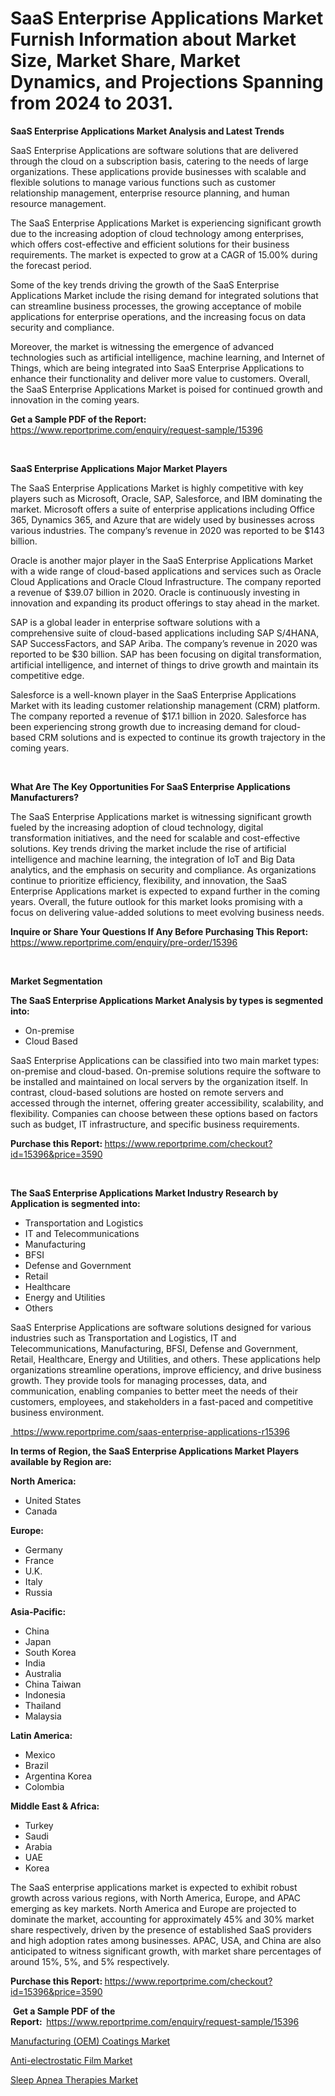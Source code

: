 <p><h1>SaaS Enterprise Applications Market Furnish Information about Market Size, Market Share, Market Dynamics, and Projections Spanning from 2024 to 2031.</h1></p><p><strong>SaaS Enterprise Applications Market Analysis and Latest Trends</strong></p>
<p><p>SaaS Enterprise Applications are software solutions that are delivered through the cloud on a subscription basis, catering to the needs of large organizations. These applications provide businesses with scalable and flexible solutions to manage various functions such as customer relationship management, enterprise resource planning, and human resource management.</p><p>The SaaS Enterprise Applications Market is experiencing significant growth due to the increasing adoption of cloud technology among enterprises, which offers cost-effective and efficient solutions for their business requirements. The market is expected to grow at a CAGR of 15.00% during the forecast period.</p><p>Some of the key trends driving the growth of the SaaS Enterprise Applications Market include the rising demand for integrated solutions that can streamline business processes, the growing acceptance of mobile applications for enterprise operations, and the increasing focus on data security and compliance.</p><p>Moreover, the market is witnessing the emergence of advanced technologies such as artificial intelligence, machine learning, and Internet of Things, which are being integrated into SaaS Enterprise Applications to enhance their functionality and deliver more value to customers. Overall, the SaaS Enterprise Applications Market is poised for continued growth and innovation in the coming years.</p></p>
<p><strong>Get a Sample PDF of the Report:&nbsp;</strong> <a href="https://www.reportprime.com/enquiry/request-sample/15396">https://www.reportprime.com/enquiry/request-sample/15396</a></p>
<p>&nbsp;</p>
<p><strong>SaaS Enterprise Applications Major Market Players</strong></p>
<p><p>The SaaS Enterprise Applications Market is highly competitive with key players such as Microsoft, Oracle, SAP, Salesforce, and IBM dominating the market. Microsoft offers a suite of enterprise applications including Office 365, Dynamics 365, and Azure that are widely used by businesses across various industries. The company’s revenue in 2020 was reported to be $143 billion.</p><p>Oracle is another major player in the SaaS Enterprise Applications Market with a wide range of cloud-based applications and services such as Oracle Cloud Applications and Oracle Cloud Infrastructure. The company reported a revenue of $39.07 billion in 2020. Oracle is continuously investing in innovation and expanding its product offerings to stay ahead in the market.</p><p>SAP is a global leader in enterprise software solutions with a comprehensive suite of cloud-based applications including SAP S/4HANA, SAP SuccessFactors, and SAP Ariba. The company’s revenue in 2020 was reported to be $30 billion. SAP has been focusing on digital transformation, artificial intelligence, and internet of things to drive growth and maintain its competitive edge.</p><p>Salesforce is a well-known player in the SaaS Enterprise Applications Market with its leading customer relationship management (CRM) platform. The company reported a revenue of $17.1 billion in 2020. Salesforce has been experiencing strong growth due to increasing demand for cloud-based CRM solutions and is expected to continue its growth trajectory in the coming years.</p></p>
<p>&nbsp;</p>
<p><strong>What Are The Key Opportunities For SaaS Enterprise Applications Manufacturers?</strong></p>
<p><p>The SaaS Enterprise Applications market is witnessing significant growth fueled by the increasing adoption of cloud technology, digital transformation initiatives, and the need for scalable and cost-effective solutions. Key trends driving the market include the rise of artificial intelligence and machine learning, the integration of IoT and Big Data analytics, and the emphasis on security and compliance. As organizations continue to prioritize efficiency, flexibility, and innovation, the SaaS Enterprise Applications market is expected to expand further in the coming years. Overall, the future outlook for this market looks promising with a focus on delivering value-added solutions to meet evolving business needs.</p></p>
<p><strong>Inquire or Share Your Questions If Any Before Purchasing This Report:</strong> <a href="https://www.reportprime.com/enquiry/pre-order/15396">https://www.reportprime.com/enquiry/pre-order/15396</a></p>
<p>&nbsp;</p>
<p><strong>Market Segmentation</strong></p>
<p><strong>The SaaS Enterprise Applications Market Analysis by types is segmented into:</strong></p>
<p><ul><li>On-premise</li><li>Cloud Based</li></ul></p>
<p><p>SaaS Enterprise Applications can be classified into two main market types: on-premise and cloud-based. On-premise solutions require the software to be installed and maintained on local servers by the organization itself. In contrast, cloud-based solutions are hosted on remote servers and accessed through the internet, offering greater accessibility, scalability, and flexibility. Companies can choose between these options based on factors such as budget, IT infrastructure, and specific business requirements.</p></p>
<p><strong>Purchase this Report:&nbsp;</strong><a href="https://www.reportprime.com/checkout?id=15396&price=3590">https://www.reportprime.com/checkout?id=15396&price=3590</a></p>
<p>&nbsp;</p>
<p><strong>The SaaS Enterprise Applications Market Industry Research by Application is segmented into:</strong></p>
<p><ul><li>Transportation and Logistics</li><li>IT and Telecommunications</li><li>Manufacturing</li><li>BFSI</li><li>Defense and Government</li><li>Retail</li><li>Healthcare</li><li>Energy and Utilities</li><li>Others</li></ul></p>
<p><p>SaaS Enterprise Applications are software solutions designed for various industries such as Transportation and Logistics, IT and Telecommunications, Manufacturing, BFSI, Defense and Government, Retail, Healthcare, Energy and Utilities, and others. These applications help organizations streamline operations, improve efficiency, and drive business growth. They provide tools for managing processes, data, and communication, enabling companies to better meet the needs of their customers, employees, and stakeholders in a fast-paced and competitive business environment.</p></p>
<p><a href="https://www.reportprime.com/saas-enterprise-applications-r15396">&nbsp;https://www.reportprime.com/saas-enterprise-applications-r15396</a></p>
<p><strong>In terms of Region, the SaaS Enterprise Applications Market Players available by Region are:</strong></p>
<p>
    <p> <strong> North America: </strong>
        <ul>
            <li>United States</li>
            <li>Canada</li>
        </ul>
        </p> 
    <p> <strong> Europe: </strong>
        <ul>
            <li>Germany</li>
            <li>France</li>
            <li>U.K.</li>
            <li>Italy</li>
            <li>Russia</li>
        </ul>
        </p> 
    <p> <strong> Asia-Pacific: </strong>
        <ul>
            <li>China</li>
            <li>Japan</li>
            <li>South Korea</li>
            <li>India</li>
            <li>Australia</li>
            <li>China Taiwan</li>
            <li>Indonesia</li>
            <li>Thailand</li>
            <li>Malaysia</li>
        </ul>
        </p> 
    <p> <strong> Latin America: </strong>
        <ul>
            <li>Mexico</li>
            <li>Brazil</li>
            <li>Argentina Korea</li>
            <li>Colombia</li>
        </ul>
        </p> 
    <p> <strong> Middle East & Africa: </strong>
        <ul>
            <li>Turkey</li>
            <li>Saudi</li>
            <li>Arabia</li>
            <li>UAE</li>
            <li>Korea</li>
        </ul>
    </p>
    </p>
<p><p>The SaaS enterprise applications market is expected to exhibit robust growth across various regions, with North America, Europe, and APAC emerging as key markets. North America and Europe are projected to dominate the market, accounting for approximately 45% and 30% market share respectively, driven by the presence of established SaaS providers and high adoption rates among businesses. APAC, USA, and China are also anticipated to witness significant growth, with market share percentages of around 15%, 5%, and 5% respectively.</p></p>
<p><strong>Purchase this Report: </strong><a href="https://www.reportprime.com/checkout?id=15396&price=3590">https://www.reportprime.com/checkout?id=15396&price=3590</a></p>
<p>&nbsp;<strong>Get a Sample PDF of the Report:&nbsp;&nbsp;</strong><a href="https://www.reportprime.com/enquiry/request-sample/15396">https://www.reportprime.com/enquiry/request-sample/15396</a></p>
<p><strong></strong></p>
<p><p><a href="https://www.linkedin.com/pulse/manufacturing-oem-coatings-market-analysis-examines-its-xhfle?trackingId=JMnMUCnfwOzYWwwR2G%2BE9A%3D%3D">Manufacturing (OEM) Coatings Market</a></p><p><a href="https://www.linkedin.com/pulse/anti-electrostatic-film-market-size-growth-forecast-from-xj0ce?trackingId=%2FA7tH3fnnHhDotrL%2FLXEdQ%3D%3D">Anti-electrostatic Film Market</a></p><p><a href="https://github.com/JameTravis/Market-Research-Report-List-4/blob/main/sleep-apnea-therapies-market.md">Sleep Apnea Therapies Market</a></p></p>